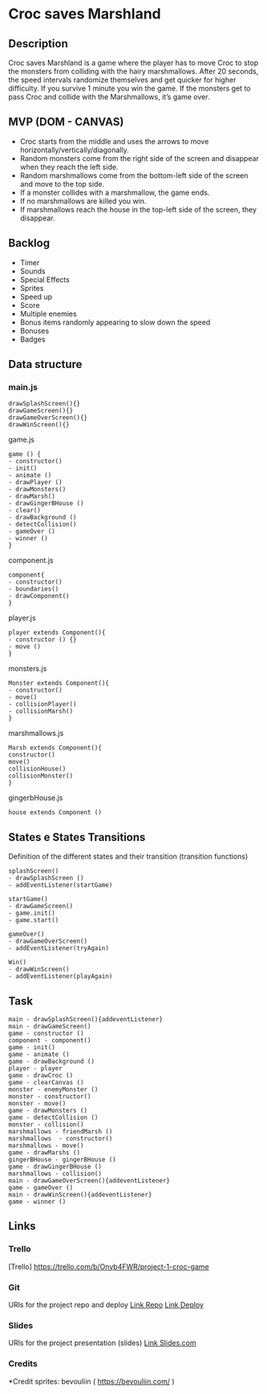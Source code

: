 # Croc saves Marshland

## Description

Croc saves Marshland is a game where the player has to move Croc to stop the monsters from colliding with the hairy marshmallows. After 20 seconds, the speed intervals randomize themselves and get quicker for higher difficulty. If you survive 1 minute you win the game. If the monsters get to pass Croc and collide with the Marshmallows, it’s game over.

## MVP (DOM - CANVAS)
- Croc starts from the middle and uses the arrows to move horizontally/vertically/diagonally.
- Random monsters come from the right side of the screen and disappear when they reach the left side.
- Random marshmallows come from the bottom-left side of the screen and move to the top side.
- If a monster collides with a marshmallow, the game ends.
- If no marshmallows are killed you win.
- If marshmallows reach the house in the top-left side of the screen, they disappear.

## Backlog
- Timer
- Sounds
- Special Effects
- Sprites
- Speed up
- Score
- Multiple enemies
- Bonus items randomly appearing to slow down the speed
- Bonuses
- Badges

## Data structure
### main.js
```
drawSplashScreen(){}
drawGameScreen(){}
drawGameOverScreen(){}
drawWinScreen(){}
```
game.js
```
game () {
- constructor()
- init()
- animate ()
- drawPlayer ()
- drawMonsters()
- drawMarsh()
- drawGingerBHouse ()
- clear()
- drawBackground ()
- detectCollision()
- gameOver ()
- winner ()
}
```
component.js
```
component{
- constructor()
- boundaries()
- drawComponent()
}
```
player.js
```
player extends Component(){
- constructor () {}
- move ()
}
```
monsters.js
```
Monster extends Component(){
- constructor()
- move()
- collisionPlayer()
- collisionMarsh()
}
```
marshmallows.js
```
Marsh extends Component(){
constructor()
move()
collisionHouse()
collisionMonster()
}
```
gingerbHouse.js
```
house extends Component ()
```
## States e States Transitions
Definition of the different states and their transition (transition functions)
```
splashScreen()
- drawSplashScreen ()
- addEventListener(startGame)
  
startGame()
- drawGameScreen()
- game.init()
- game.start()
  
gameOver()
- drawGameOverScreen()
- addEventListener(tryAgain) 

Win()
- drawWinScreen()
- addEventListener(playAgain) 
```
## Task
```
main - drawSplashScreen(){addeventListener}
main - drawGameScreen()
game - constructor ()
component - component()
game - init()
game - animate ()
game - drawBackground ()
player - player
game - drawCroc ()
game - clearCanvas ()
monster - enemyMonster ()
monster - constructor()
monster	- move()
game - drawMonsters ()
game - detectCollision ()
monster	- collision()
marshmallows - friendMarsh ()
marshmallows  - constructor()
marshmallows - move()
game - drawMarshs ()
gingerBHouse - gingerBHouse ()
game - drawGingerBHouse ()
marshmallows - collision()
main - drawGameOverScreen(){addeventListener}
game - gameOver ()
main - drawWinScreen(){addeventListener}
game - winner ()
```
## Links

### Trello
[Trello] https://trello.com/b/Onyb4FWR/project-1-croc-game

### Git
URls for the project repo and deploy
[Link Repo](https://github.com/NubivagantYansa/Project-1-Croc-game)
[Link Deploy](http://github.com)

### Slides
URls for the project presentation (slides)
[Link Slides.com](http://slides.com)

### Credits
*Credit sprites: bevouliin ( https://bevouliin.com/ )